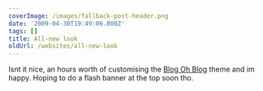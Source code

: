 ```yaml
---
coverImage: /images/fallback-post-header.png
date: '2009-04-30T19:49:06.000Z'
tags: []
title: All-new look
oldUrl: /websites/all-new-look
---
```


Isnt it nice, an hours worth of customising the [Blog Oh Blog](https://www.blogohblog.com/) theme and im happy. Hoping to do a flash banner at the top soon tho.
